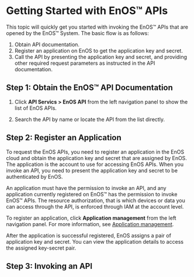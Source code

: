 # Getting Started with EnOS™ APIs

This topic will quickly get you started with invoking the EnOS™ APIs that are opened by the EnOS™ System. The basic flow is as follows:

1. Obtain API documentation.
2. Register an application on EnOS to get the application key and secret.
3. Call the API by presenting the application key and secret, and providing other required request parameters as instructed in the API documentation.

## Step 1: Obtain the EnOS™ API Documentation

1. Click **API Servics > EnOS API** from the left navigation panel to show the list of EnOS APIs.

2. Search the API by name or locate the API from the list directly.

## Step 2: Register an Application

To request the EnOS APIs, you need to register an application in the EnOS cloud and obtain the application key and secret that are assigned by EnOS. The application is the account to use for accessing EnOS APIs. When you invoke an API, you need to present the application key and secret to be authenticated by EnOS.

An application must have the permission to invoke an API, and any application currently registered on EnOS™ has the permission to invoke EnOS™ APIs. The resource authorization, that is which devices or data you can access through the API, is enforced through IAM at the account level.

To register an application, click **Application management** from the left navigation panel. For more information, see [Application management](../app_mgmt/app_mgmt_overview).

After the application is successful registered, EnOS assigns a pair of application key and secret. You can view the application details to access the assigned key-secret pair.

## Step 3: Invoking an API
